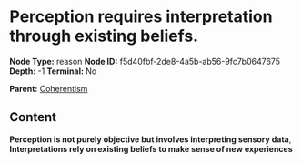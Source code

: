 # Perception requires interpretation through existing beliefs.

**Node Type:** reason
**Node ID:** f5d40fbf-2de8-4a5b-ab56-9fc7b0647675
**Depth:** -1
**Terminal:** No

**Parent:** [Coherentism](coherentism.md)

## Content

**Perception is not purely objective but involves interpreting sensory data**, **Interpretations rely on existing beliefs to make sense of new experiences**
